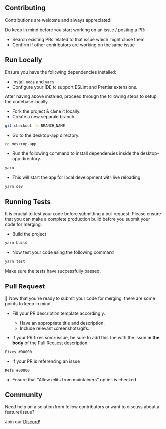 
## Contributing

Contributions are welcome and always appreciated!

Do keep in mind before you start working on an issue / posting a PR:
- Search existing PRs related to that issue which might close them
- Confirm if other contributors are working on the same issue

## Run Locally
Ensure you have the following dependencies installed:
- Install `node` and `yarn`
- Configure your IDE to support ESLint and Prettier extensions.

After having above installed, proceed through the following steps to setup the codebase locally.

- Fork the project & clone it locally.
- Create a new separate branch.

```bash
git checkout -b BRANCH_NAME
```
- Go to the desktop-app directory.

```bash
cd desktop-app
```

- Run the following command to install dependencies inside the desktop-app directory.

```bash
yarn
```

- This will start the app for local development with live reloading.

```bash
yarn dev
```

## Running Tests

It is crucial to test your code before submitting a pull request. Please ensure that you can make a complete production build before you submit your code for merging.

- Build the project
```bash
yarn build
```

- Now test your code using the following command
```bash
yarn test
```

Make sure the tests have successfully passed. 

## Pull Request

🎉 Now that you're ready to submit your code for merging, there are some points to keep in mind.

- Fill your PR description template accordingly.
    - Have an appropriate title and description.
    - Include relevant screenshots/gifs.

- If your PR fixes some issue, be sure to add this line with the issue **in the body** of the Pull Request description.
```text
Fixes #00000
```

- If your PR is referencing an issue
```text
Refs #00000
```

- Ensure that "Allow edits from maintainers" option is checked.

## Community
Need help on a solution from fellow contributors or want to discuss about a feature/issue? 

Join our [Discord](https://responsively.app/join-discord)!